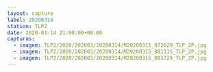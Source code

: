 ```yaml
---
layout: capture
label: 20200314
station: TLP2
date: 2020-03-14 21:00:00+00:00
capturas:
  - imagem: TLP2/2020/202003/20200314/M20200315_072629_TLP_2P.jpg
  - imagem: TLP2/2020/202003/20200314/M20200315_081115_TLP_2P.jpg
  - imagem: TLP2/2020/202003/20200314/M20200315_083729_TLP_2P.jpg
---
```

